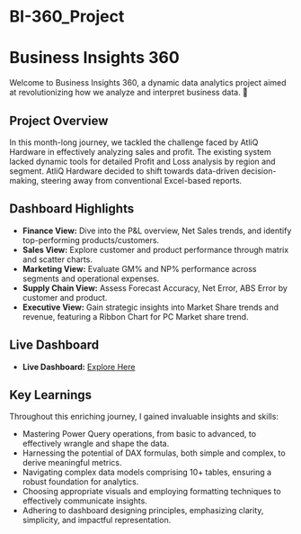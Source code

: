 # BI-360_Project

# Business Insights 360

Welcome to Business Insights 360, a dynamic data analytics project aimed at revolutionizing how we analyze and interpret business data. 🚀

## Project Overview

In this month-long journey, we tackled the challenge faced by AtliQ Hardware in effectively analyzing sales and profit. The existing system lacked dynamic tools for detailed Profit and Loss analysis by region and segment. AtliQ Hardware decided to shift towards data-driven decision-making, steering away from conventional Excel-based reports.

## Dashboard Highlights

- **Finance View:** Dive into the P&L overview, Net Sales trends, and identify top-performing products/customers.
- **Sales View:** Explore customer and product performance through matrix and scatter charts.
- **Marketing View:** Evaluate GM% and NP% performance across segments and operational expenses.
- **Supply Chain View:** Assess Forecast Accuracy, Net Error, ABS Error by customer and product.
- **Executive View:** Gain strategic insights into Market Share trends and revenue, featuring a Ribbon Chart for PC Market share trend.

## Live Dashboard

- **Live Dashboard:** [Explore Here](https://app.powerbi.com/view?r=eyJrIjoiNzA2OWJmZmItZTA4Mi00ZmFhLTljYjEtNTliN2IzYTQ3MzkwIiwidCI6ImM2ZTU0OWIzLTVmNDUtNDAzMi1hYWU5LWQ0MjQ0ZGM1YjJjNCJ9)

## Key Learnings

Throughout this enriching journey, I gained invaluable insights and skills:

- Mastering Power Query operations, from basic to advanced, to effectively wrangle and shape the data.
- Harnessing the potential of DAX formulas, both simple and complex, to derive meaningful metrics.
- Navigating complex data models comprising 10+ tables, ensuring a robust foundation for analytics.
- Choosing appropriate visuals and employing formatting techniques to effectively communicate insights.
- Adhering to dashboard designing principles, emphasizing clarity, simplicity, and impactful representation.


